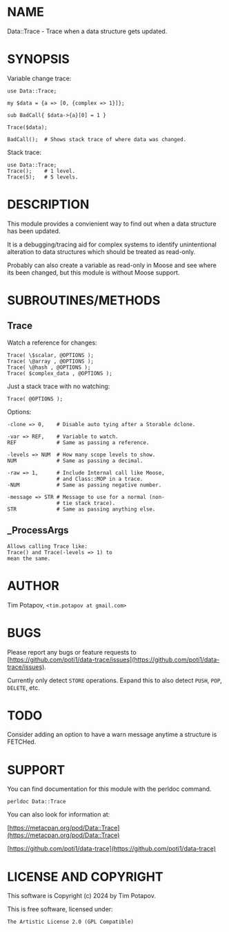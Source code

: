 # NAME

Data::Trace - Trace when a data structure gets updated.

# SYNOPSIS

Variable change trace:

    use Data::Trace;

    my $data = {a => [0, {complex => 1}]};

    sub BadCall{ $data->{a}[0] = 1 }

    Trace($data);

    BadCall();  # Shows stack trace of where data was changed.

Stack trace:

    use Data::Trace;
    Trace();    # 1 level.
    Trace(5);   # 5 levels.

# DESCRIPTION

This module provides a convienient way to find out
when a data structure has been updated.

It is a debugging/tracing aid for complex systems to identify unintentional
alteration to data structures which should be treated as read-only.

Probably can also create a variable as read-only in Moose and see where
its been changed, but this module is without Moose support.

# SUBROUTINES/METHODS

## Trace

Watch a reference for changes:

    Trace( \$scalar, @OPTIONS );
    Trace( \@array , @OPTIONS );
    Trace( \@hash , @OPTIONS );
    Trace( $complex_data , @OPTIONS );

Just a stack trace with no watching:

    Trace( @OPTIONS );

Options:

    -clone => 0,    # Disable auto tying after a Storable dclone.

    -var => REF,    # Variable to watch.
    REF             # Same as passing a reference.

    -levels => NUM  # How many scope levels to show.
    NUM             # Same as passing a decimal.

    -raw => 1,      # Include Internal call like Moose,
                    # and Class::MOP in a trace.
    -NUM            # Same as passing negative number.

    -message => STR # Message to use for a normal (non-
                    # tie stack trace).
    STR             # Same as passing anything else.

## \_ProcessArgs

    Allows calling Trace like:
    Trace() and Trace(-levels => 1) to
    mean the same.

# AUTHOR

Tim Potapov, `<tim.potapov at gmail.com>`

# BUGS

Please report any bugs or feature requests to [https://github.com/poti1/data-trace/issues](https://github.com/poti1/data-trace/issues).

Currently only detect `STORE` operations.
Expand this to also detect `PUSH`, `POP`, `DELETE`, etc.

# TODO

Consider adding an option to have a warn message anytime a structure is FETCHed.

# SUPPORT

You can find documentation for this module
with the perldoc command.

    perldoc Data::Trace

You can also look for information at:

[https://metacpan.org/pod/Data::Trace](https://metacpan.org/pod/Data::Trace)

[https://github.com/poti1/data-trace](https://github.com/poti1/data-trace)

# LICENSE AND COPYRIGHT

This software is Copyright (c) 2024 by Tim Potapov.

This is free software, licensed under:

    The Artistic License 2.0 (GPL Compatible)
